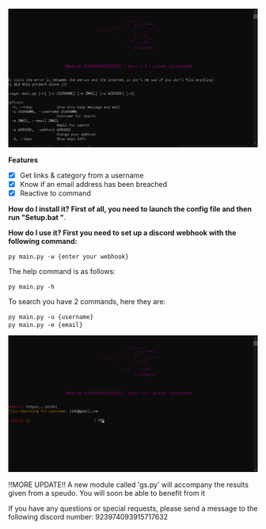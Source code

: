 ![menu](photo/1.png)


**Features**
- [x] Get links & category from a username
- [X] Know if an email address has been breached
- [X] Reactive to command

**How do I install it? First of all, you need to launch the config file and then run "Setup.bat "**.

**How do I use it? First you need to set up a discord webhook with the following command:**
```
py main.py -w {enter your webhook}
```
The help command is as follows:
```
py main.py -h
```

To search you have 2 commands, here they are:
```
py main.py -u {username}
py main.py -e {email}
```
![new2](photo/2.png)

!!MORE UPDATE!!
A new module called 'gs.py' will accompany the results given from a speudo. You will soon be able to benefit from it

If you have any questions or special requests, please send a message to the following discord number: 923974093915717632


